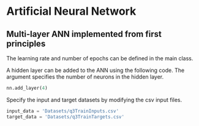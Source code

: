 # Artificial Neural Network
## Multi-layer ANN implemented from first principles
The learning rate and number of epochs can be defined in the main class.

A hidden layer can be added to the ANN using the following code. The argument
specifies the number of neurons in the hidden layer.

```python
nn.add_layer(4)
```

Specify the input and target datasets by modifying the csv input files.

```python
input_data = 'Datasets/q3TrainInputs.csv'
target_data = 'Datasets/q3TrainTargets.csv'
```

